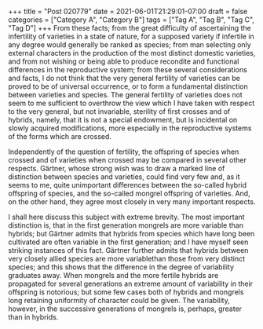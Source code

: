 +++
title = "Post 020779"
date = 2021-06-01T21:29:01-07:00
draft = false
categories = ["Category A", "Category B"]
tags = ["Tag A", "Tag B", "Tag C", "Tag D"]
+++
From these facts; from the great difficulty of ascertaining the infertility of varieties in a state of nature, for a supposed variety if infertile in any degree would generally be ranked as species; from man selecting only external characters in the production of the most distinct domestic varieties, and from not wishing or being able to produce recondite and functional differences in the reproductive system; from these several considerations and facts, I do not think that the very general fertility of varieties can be proved to be of universal occurrence, or to form a fundamental distinction between varieties and species. The general fertility of varieties does not seem to me sufficient to overthrow the view which I have taken with respect to the very general, but not invariable, sterility of first crosses and of hybrids, namely, that it is not a special endowment, but is incidental on slowly acquired modifications, more especially in the reproductive systems of the forms which are crossed.

Independently of the question of fertility, the offspring of species when crossed and of varieties when crossed may be compared in several other respects. Gärtner, whose strong wish was to draw a marked line of distinction between species and varieties, could find very few and, as it seems to me, quite unimportant differences between the so-called hybrid offspring of species, and the so-called mongrel offspring of varieties. And, on the other hand, they agree most closely in very many important respects.

I shall here discuss this subject with extreme brevity. The most important distinction is, that in the first generation mongrels are more variable than hybrids; but Gärtner admits that hybrids from species which have long been cultivated are often variable in the first generation; and I have myself seen striking instances of this fact. Gärtner further admits that hybrids between very closely allied species are more variablethan those from very distinct species; and this shows that the difference in the degree of variability graduates away. When mongrels and the more fertile hybrids are propagated for several generations an extreme amount of variability in their offspring is notorious; but some few cases both of hybrids and mongrels long retaining uniformity of character could be given. The variability, however, in the successive generations of mongrels is, perhaps, greater than in hybrids.
